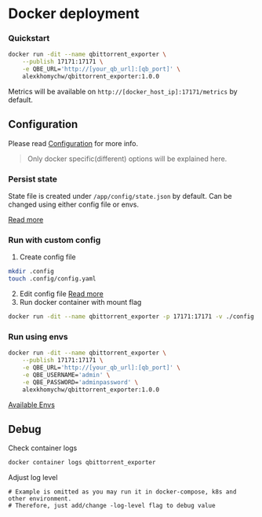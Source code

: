 # Docker deployment

### Quickstart

```bash
docker run -dit --name qbittorrent_exporter \
    --publish 17171:17171 \
    -e QBE_URL='http://[your_qb_url]:[qb_port]' \
    alexkhomychw/qbittorrent_exporter:1.0.0
```

Metrics will be available on `http://[docker_host_ip]:17171/metrics` by default.

## Configuration

Please read [Configuration](../Configuration.md) for more info.

> Only docker specific(different) options will be explained here.

### Persist state

State file is created under `/app/config/state.json` by default. Can be changed using either config file or envs.

[Read more](../Configuration.md#state)

### Run with custom config

1. Create config file
```bash
mkdir .config
touch .config/config.yaml
```
2. Edit config file [Read more](../Configuration.md#config-file)
3. Run docker container with mount flag
```bash
docker run -dit --name qbittorrent_exporter -p 17171:17171 -v ./config:/app/config alexkhomychw/qbittorrent_exporter:1.0.0
```

### Run using envs

```bash
docker run -dit --name qbittorrent_exporter \
    --publish 17171:17171 \
    -e QBE_URL='http://[your_qb_url]:[qb_port]' \
    -e QBE_USERNAME='admin' \
    -e QBE_PASSWORD='adminpassword' \
    alexkhomychw/qbittorrent_exporter:1.0.0
```

[Available Envs](../Configuration.md#envs)

## Debug

Check container logs
```bash
docker container logs qbittorrent_exporter
```

Adjust log level
```
# Example is omitted as you may run it in docker-compose, k8s and other environment.
# Therefore, just add/change -log-level flag to debug value
```